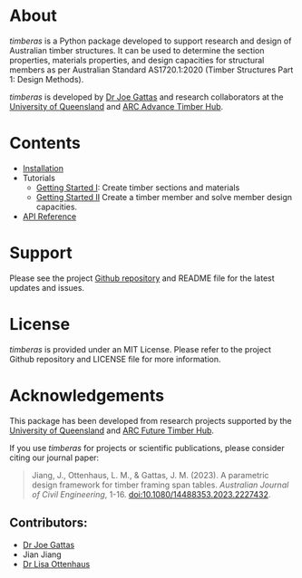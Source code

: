 # About

*timberas* is a Python package developed to support research and design of Australian timber structures. It can be used to determine the section properties, materials properties, and design capacities for structural members as per Australian Standard AS1720.1:2020 (Timber Structures Part 1: Design Methods). 

*timberas* is developed by [Dr Joe Gattas](https://researchers.uq.edu.au/researcher/9443)  and research collaborators at the [University of Queensland](https://civil.uq.edu.au/) and [ARC Advance Timber Hub](https://www.advance-timber-hub.org/). 

# Contents
- [Installation](install.md)
- Tutorials
    - [Getting Started I](tutorial-1.md): Create timber sections and materials
    - [Getting Started II](tutorial-2.md) Create a timber member and solve member design capacities. 
- [API Reference](reference.md)


# Support
Please see the project [Github repository](https://github.com/Folded-Structures-Lab/timber-as) and README file for the latest updates and issues. 

# License
*timberas* is provided under an MIT License. Please refer to the project Github repository and LICENSE file for more information. 


# Acknowledgements
This package has been developed from research projects supported by the [University of Queensland](https://civil.uq.edu.au/) and [ARC Future Timber Hub](https://futuretimberhub.org/).

If you use *timberas* for projects or scientific publications, please consider citing our journal paper:
> Jiang, J., Ottenhaus, L. M., & Gattas, J. M. (2023). A parametric design framework for timber framing span tables. *Australian Journal of Civil Engineering*, 1-16. [doi:10.1080/14488353.2023.2227432](https://doi.org/10.1080/14488353.2023.2227432).

## Contributors: 

- [Dr Joe Gattas](https://researchers.uq.edu.au/researcher/9443)
- Jian Jiang
- [Dr Lisa Ottenhaus](https://researchers.uq.edu.au/researcher/24484)